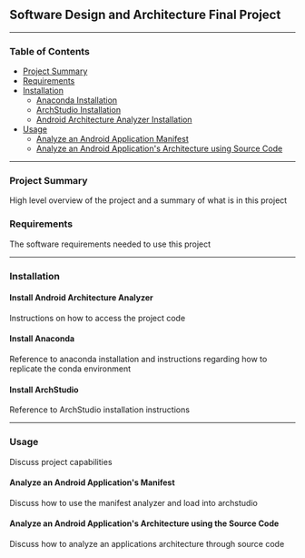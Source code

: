 ## Software Design and Architecture Final Project
***

### Table of Contents
* [Project Summary](#project-summary)
* [Requirements](#requirements)
* [Installation](#installation)
  * [Anaconda Installation](#install-anaconda)
  * [ArchStudio Installation](#install-archstudio)
  * [Android Architecture Analyzer Installation](#install-android-architecture-analyzer)
* [Usage](#usage)
  * [Analyze an Android Application Manifest](#analyze-an-android-applications-manifest)
  * [Analyze an Android Application's Architecture using Source Code](#analyze-an-android-applications-architecture-using-source-code)

***

### Project Summary
High level overview of the project and a summary of what is in this project

### Requirements
The software requirements needed to use this project

***

### Installation

#### Install Android Architecture Analyzer
Instructions on how to access the project code

#### Install Anaconda
Reference to anaconda installation and instructions regarding how to replicate the conda environment

#### Install ArchStudio
Reference to ArchStudio installation instructions

***

### Usage
Discuss project capabilities

#### Analyze an Android Application's Manifest
Discuss how to use the manifest analyzer and load into archstudio

#### Analyze an Android Application's Architecture using the Source Code
Discuss how to analyze an applications architecture through source code
